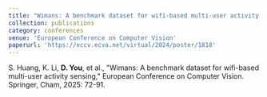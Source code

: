 ```yaml
---
title: "Wimans: A benchmark dataset for wifi-based multi-user activity sensing"
collection: publications
category: conferences
venue: 'European Conference on Computer Vision'
paperurl: 'https://eccv.ecva.net/virtual/2024/poster/1818'
---
```


S. Huang, K. Li, **D. You**, et al., "Wimans: A benchmark dataset for wifi-based multi-user activity sensing," European Conference on Computer Vision. Springer, Cham, 2025: 72-91.





